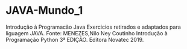 # JAVA-Mundo_1
Introdução à Programacão Java Exercicios retirados e adaptados para liguagem JAVA. Fonte: MENEZES,Nilo Ney Coutinho Introdução à Programação Python 3ª EDIÇÃO. Editora Novatec 2019.
